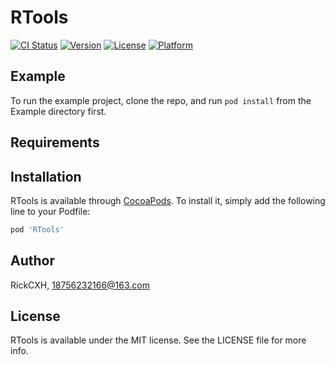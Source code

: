 # RTools

[![CI Status](https://img.shields.io/travis/RickCXH/RTools.svg?style=flat)](https://travis-ci.org/RickCXH/RTools)
[![Version](https://img.shields.io/cocoapods/v/RTools.svg?style=flat)](https://cocoapods.org/pods/RTools)
[![License](https://img.shields.io/cocoapods/l/RTools.svg?style=flat)](https://cocoapods.org/pods/RTools)
[![Platform](https://img.shields.io/cocoapods/p/RTools.svg?style=flat)](https://cocoapods.org/pods/RTools)

## Example

To run the example project, clone the repo, and run `pod install` from the Example directory first.

## Requirements

## Installation

RTools is available through [CocoaPods](https://cocoapods.org). To install
it, simply add the following line to your Podfile:

```ruby
pod 'RTools'
```

## Author

RickCXH, 18756232166@163.com

## License

RTools is available under the MIT license. See the LICENSE file for more info.
